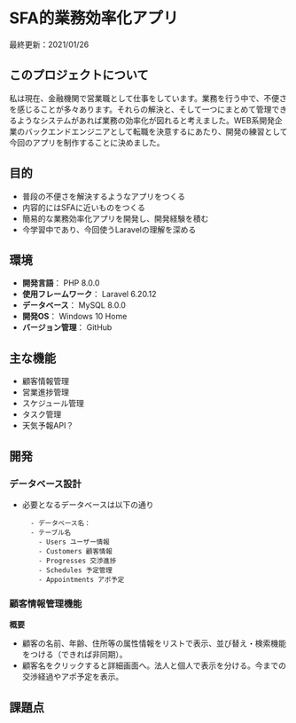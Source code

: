# SFA的業務効率化アプリ
最終更新：2021/01/26

## このプロジェクトについて
私は現在、金融機関で営業職として仕事をしています。業務を行う中で、不便さを感じることが多々あります。それらの解決と、そして一つにまとめて管理できるようなシステムがあれば業務の効率化が図れると考えました。WEB系開発企業のバックエンドエンジニアとして転職を決意するにあたり、開発の練習として今回のアプリを制作することに決めました。

## 目的
- 普段の不便さを解決するようなアプリをつくる
- 内容的にはSFAに近いものをつくる
- 簡易的な業務効率化アプリを開発し、開発経験を積む
- 今学習中であり、今回使うLaravelの理解を深める

## 環境
- **開発言語**： PHP 8.0.0
- **使用フレームワーク**： Laravel 6.20.12
- **データベース**： MySQL 8.0.0
- **開発OS**： Windows 10 Home
- **バージョン管理**： GitHub

## 主な機能
- 顧客情報管理
- 営業進捗管理
- スケジュール管理
- タスク管理
- 天気予報API？

## 開発
### データベース設計
- 必要となるデータベースは以下の通り  

        - データベース名：
        - テーブル名
          - Users ユーザー情報
          - Customers 顧客情報
          - Progresses 交渉進捗
          - Schedules 予定管理
          - Appointments アポ予定

### 顧客情報管理機能
**概要**
- 顧客の名前、年齢、住所等の属性情報をリストで表示、並び替え・検索機能をつける（できれば非同期）。
- 顧客名をクリックすると詳細画面へ。法人と個人で表示を分ける。今までの交渉経過やアポ予定を表示。


## 課題点
